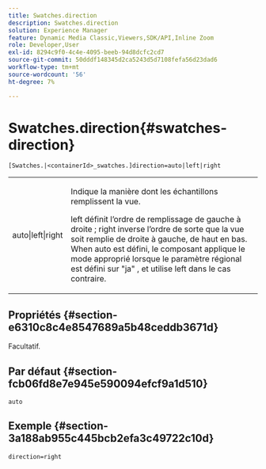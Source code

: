 ```yaml
---
title: Swatches.direction
description: Swatches.direction
solution: Experience Manager
feature: Dynamic Media Classic,Viewers,SDK/API,Inline Zoom
role: Developer,User
exl-id: 8294c9f0-4c4e-4095-beeb-94d8dcfc2cd7
source-git-commit: 50dddf148345d2ca5243d5d7108fefa56d23dad6
workflow-type: tm+mt
source-wordcount: '56'
ht-degree: 7%

---
```


# Swatches.direction{#swatches-direction}

`[Swatches.|<containerId>_swatches.]direction=auto|left|right`

<table id="table_8DA8AC17A6FB4EC09DC9384B812D841C"> 
 <tbody> 
  <tr> 
   <td colname="col1"> <p> <span class="codeph"> auto|left|right </span> </p> </td> 
   <td colname="col2"> <p> Indique la manière dont les échantillons remplissent la vue. </p> <p> <span class="codeph"> left </span> définit l’ordre de remplissage de gauche à droite ; <span class="codeph"> right </span> inverse l’ordre de sorte que la vue soit remplie de droite à gauche, de haut en bas. When <span class="codeph"> auto </span> est défini, le composant applique le mode approprié lorsque le paramètre régional est défini sur <span class="codeph"> "ja" </span>, et utilise left dans le cas contraire. </p> </td> 
  </tr> 
 </tbody> 
</table>

## Propriétés {#section-e6310c8c4e8547689a5b48ceddb3671d}

Facultatif.

## Par défaut {#section-fcb06fd8e7e945e590094efcf9a1d510}

`auto`

## Exemple {#section-3a188ab955c445bcb2efa3c49722c10d}

`direction=right`
